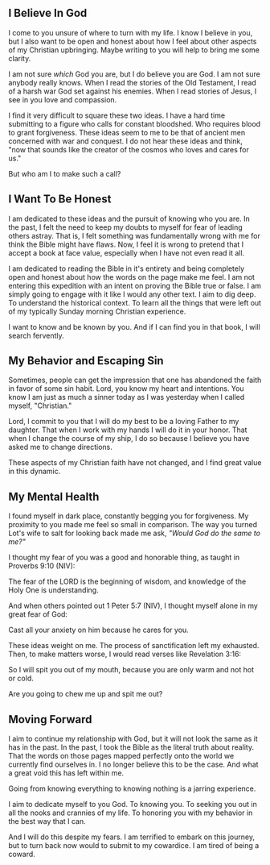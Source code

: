 <div id='meta'>
    <div key='subtext' value='My recommitment to God'></div>
    <div key='dob' value='1/20/2025'></div>
    <div key='description' value='My recommitment to God and my attempt to make the best of my lack of truth'></div>
    <div key='keywords' value='God, Faith, Recommitment'></div>
</div>


## I Believe In God
I come to you unsure of where to turn with my life. I know I believe in you, but I also want to be open and honest about how I feel about other aspects of my Christian upbringing. Maybe writing to you will help to bring me some clarity.

I am not sure *which* God you are, but I do believe you are God. I am not sure anybody really knows. When I read the stories of the Old Testament, I read of a harsh war God set against his enemies. When I read stories of Jesus, I see in you love and compassion.

I find it very difficult to square these two ideas. I have a hard time submitting to a figure who calls for constant bloodshed. Who requires blood to grant forgiveness. These ideas seem to me to be that of ancient men concerned with war and conquest. I do not hear these ideas and think, "now that sounds like the creator of the cosmos who loves and cares for us."

But who am I to make such a call?

## I Want To Be Honest
I am dedicated to these ideas and the pursuit of knowing who you are. In the past, I felt the need to keep my doubts to myself for fear of leading others astray. That is, I felt something was fundamentally wrong with me for think the Bible might have flaws. Now, I feel it is wrong to pretend that I accept a book at face value, especially when I have not even read it all.

I am dedicated to reading the Bible in it's entirety and being completely open and honest about how the words on the page make me feel. I am not entering this expedition with an intent on proving the Bible true or false. I am simply going to engage with it like I would any other text. I aim to dig deep. To understand the historical context. To learn all the things that were left out of my typically Sunday morning Christian experience.

I want to know and be known by you. And if I can find you in that book, I will search fervently.

## My Behavior and Escaping Sin
Sometimes, people can get the impression that one has abandoned the faith in favor of some sin habit. Lord, you know my heart and intentions. You know I am just as much a sinner today as I was yesterday when I called myself, "Christian."

Lord, I commit to you that I will do my best to be a loving Father to my daughter. That when I work with my hands I will do it in your honor. That when I change the course of my ship, I do so because I believe you have asked me to change directions.

These aspects of my Christian faith have not changed, and I find great value in this dynamic.

## My Mental Health
I found myself in dark place, constantly begging you for forgiveness. My proximity to you made me feel so small in comparison. The way you turned Lot's wife to salt for looking back made me ask, *"Would God do the same to me?"*

I thought my fear of you was a good and honorable thing, as taught in Proverbs 9:10 (NIV):

<bible-quote title="Proverbs 9:10" translation="NIV">
    The fear of the LORD is the beginning of wisdom, and knowledge of the Holy One is understanding.
</bible-quote>

And when others pointed out 1 Peter 5:7 (NIV), I thought myself alone in my great fear of God:

<bible-quote title="1 Peter 5:7" translation="NIV">
    Cast all your anxiety on him because he cares for you.
</bible-quote>

These ideas weight on me. The process of sanctification left my exhausted. Then, to make matters worse, I would read verses like Revelation 3:16:

<bible-quote title="Revelation 3:16" translation="NIV">
    So I will spit you out of my mouth, because you are only warm and not hot or cold. 
</bible-quote>

Are you going to chew me up and spit me out?

## Moving Forward
I aim to continue my relationship with God, but it will not look the same as it has in the past. In the past, I took the Bible as the literal truth about reality. That the words on those pages mapped perfectly onto the world we currently find ourselves in. I no longer believe this to be the case. And what a great void this has left within me.

Going from knowing everything to knowing nothing is a jarring experience.

I aim to dedicate myself to you God. To knowing you. To seeking you out in all the nooks and crannies of my life. To honoring you with my behavior in the best way that I can.

And I will do this despite my fears. I am terrified to embark on this journey, but to turn back now would to submit to my cowardice. I am tired of being a coward.